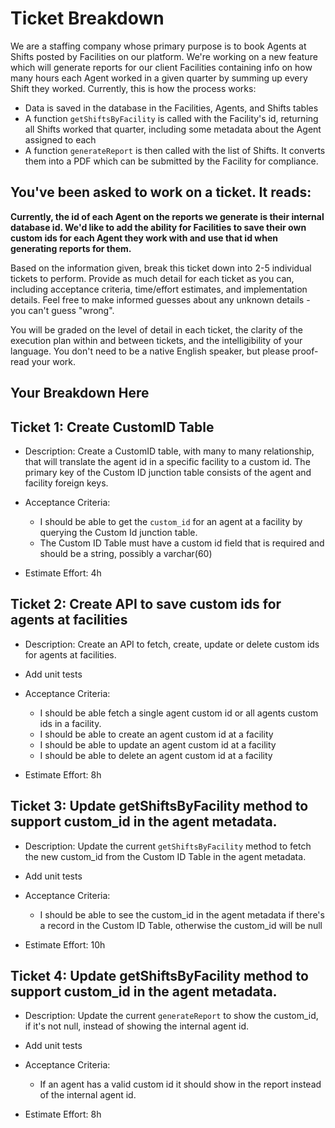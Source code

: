 # Ticket Breakdown
We are a staffing company whose primary purpose is to book Agents at Shifts posted by Facilities on our platform. We're working on a new feature which will generate reports for our client Facilities containing info on how many hours each Agent worked in a given quarter by summing up every Shift they worked. Currently, this is how the process works:

- Data is saved in the database in the Facilities, Agents, and Shifts tables
- A function `getShiftsByFacility` is called with the Facility's id, returning all Shifts worked that quarter, including some metadata about the Agent assigned to each
- A function `generateReport` is then called with the list of Shifts. It converts them into a PDF which can be submitted by the Facility for compliance.

## You've been asked to work on a ticket. It reads:

**Currently, the id of each Agent on the reports we generate is their internal database id. We'd like to add the ability for Facilities to save their own custom ids for each Agent they work with and use that id when generating reports for them.**


Based on the information given, break this ticket down into 2-5 individual tickets to perform. Provide as much detail for each ticket as you can, including acceptance criteria, time/effort estimates, and implementation details. Feel free to make informed guesses about any unknown details - you can't guess "wrong".


You will be graded on the level of detail in each ticket, the clarity of the execution plan within and between tickets, and the intelligibility of your language. You don't need to be a native English speaker, but please proof-read your work.

## Your Breakdown Here

## Ticket 1: Create CustomID Table

- Description: Create a CustomID table, with many to many relationship, that will translate the agent id in a specific facility to a custom id. The primary key of the Custom ID junction table consists of the agent and facility foreign keys.

- Acceptance Criteria:
    - I should be able to get the `custom_id` for an agent at a facility by querying the Custom Id junction table.
    - The Custom ID Table must have a custom id field that is required and should be a string, possibly a varchar(60)

- Estimate Effort: 4h

## Ticket 2: Create API to save custom ids for agents at facilities

- Description: Create an API to fetch, create, update or delete custom ids for agents at facilities.
- Add unit tests

- Acceptance Criteria:
    - I should be able fetch a single agent custom id or all agents custom ids in a facility.
    - I should be able to create an agent custom id at a facility
    - I should be able to update an agent custom id at a facility
    - I should be able to delete an agent custom id at a facility

- Estimate Effort: 8h

## Ticket 3: Update getShiftsByFacility method to support custom_id in the agent metadata.

- Description: Update the current `getShiftsByFacility` method to fetch the new custom_id from the Custom ID Table in the agent metadata.
- Add unit tests

- Acceptance Criteria:
    - I should be able to see the custom_id in the agent metadata if there's a record in the Custom ID Table, otherwise the custom_id will be null

- Estimate Effort: 10h

## Ticket 4: Update getShiftsByFacility method to support custom_id in the agent metadata.

- Description: Update the current `generateReport` to show the custom_id, if it's not null, instead of showing the internal agent id.
- Add unit tests

- Acceptance Criteria:
    - If an agent has a valid custom id it should show in the report instead of the internal agent id.

- Estimate Effort: 8h